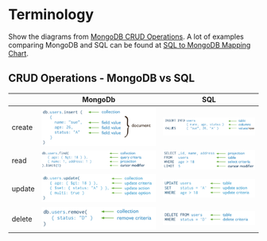 # Terminology

Show the diagrams from [MongoDB CRUD Operations](https://www.mongodb.com/docs/manual/crud/). A lot of examples comparing MongoDB and SQL can be found at [SQL to MongoDB Mapping Chart](https://www.mongodb.com/docs/manual/reference/sql-comparison/).

## CRUD Operations - MongoDB vs SQL

|        | MongoDb                                              | SQL                                          |
| ------ | ---------------------------------------------------- | -------------------------------------------- |
| create | ![create-mongodb](crud-annotated-mongodb-insert.png) | ![create-sql](crud-annotated-sql-insert.png) |
| read   | ![read-mongodb](crud-annotated-mongodb-find.png)     | ![read-sql](crud-annotated-sql-select.png)   |
| update | ![update-mongodb](crud-annotated-mongodb-update.png) | ![update-sql](crud-annotated-sql-update.png) |
| delete | ![delete-mongodb](crud-annotated-mongodb-remove.png) | ![delete-sql](crud-annotated-sql-delete.png) |

